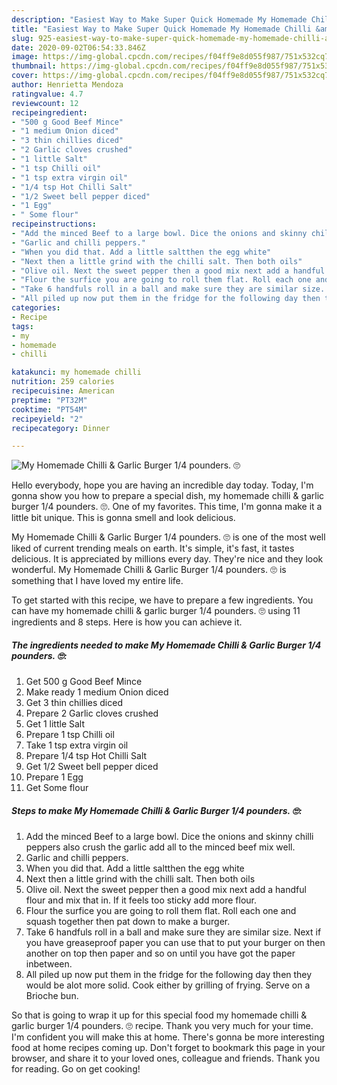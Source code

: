 ```yaml
---
description: "Easiest Way to Make Super Quick Homemade My Homemade Chilli &amp;amp; Garlic Burger 1/4 pounders. 🙄"
title: "Easiest Way to Make Super Quick Homemade My Homemade Chilli &amp;amp; Garlic Burger 1/4 pounders. 🙄"
slug: 925-easiest-way-to-make-super-quick-homemade-my-homemade-chilli-and-amp-garlic-burger-1-4-pounders
date: 2020-09-02T06:54:33.846Z
image: https://img-global.cpcdn.com/recipes/f04ff9e8d055f987/751x532cq70/my-homemade-chilli-garlic-burger-14-pounders-🙄-recipe-main-photo.jpg
thumbnail: https://img-global.cpcdn.com/recipes/f04ff9e8d055f987/751x532cq70/my-homemade-chilli-garlic-burger-14-pounders-🙄-recipe-main-photo.jpg
cover: https://img-global.cpcdn.com/recipes/f04ff9e8d055f987/751x532cq70/my-homemade-chilli-garlic-burger-14-pounders-🙄-recipe-main-photo.jpg
author: Henrietta Mendoza
ratingvalue: 4.7
reviewcount: 12
recipeingredient:
- "500 g Good Beef Mince"
- "1 medium Onion diced"
- "3 thin chillies diced"
- "2 Garlic cloves crushed"
- "1 little Salt"
- "1 tsp Chilli oil"
- "1 tsp extra virgin oil"
- "1/4 tsp Hot Chilli Salt"
- "1/2 Sweet bell pepper diced"
- "1 Egg"
- " Some flour"
recipeinstructions:
- "Add the minced Beef to a large bowl. Dice the onions and skinny chilli peppers also crush the garlic add all to the minced beef mix well."
- "Garlic and chilli peppers."
- "When you did that. Add a little saltthen the egg white"
- "Next then a little grind with the chilli salt. Then both oils"
- "Olive oil. Next the sweet pepper then a good mix next add a handful flour and mix that in. If it feels too sticky add more flour."
- "Flour the surfice you are going to roll them flat. Roll each one and squash together then pat down to make a burger."
- "Take 6 handfuls roll in a ball and make sure they are similar size. Next if you have greaseproof paper you can use that to put your burger on then another on top then paper and so on until you have got the paper inbetween."
- "All piled up now put them in the fridge for the following day then they would be alot more solid. Cook either by grilling of frying. Serve on a Brioche bun."
categories:
- Recipe
tags:
- my
- homemade
- chilli

katakunci: my homemade chilli 
nutrition: 259 calories
recipecuisine: American
preptime: "PT32M"
cooktime: "PT54M"
recipeyield: "2"
recipecategory: Dinner

---
```



![My Homemade Chilli &amp; Garlic Burger 1/4 pounders. 🙄](https://img-global.cpcdn.com/recipes/f04ff9e8d055f987/751x532cq70/my-homemade-chilli-garlic-burger-14-pounders-🙄-recipe-main-photo.jpg)

Hello everybody, hope you are having an incredible day today. Today, I'm gonna show you how to prepare a special dish, my homemade chilli &amp; garlic burger 1/4 pounders. 🙄. One of my favorites. This time, I'm gonna make it a little bit unique. This is gonna smell and look delicious.



My Homemade Chilli &amp; Garlic Burger 1/4 pounders. 🙄 is one of the most well liked of current trending meals on earth. It's simple, it's fast, it tastes delicious. It is appreciated by millions every day. They're nice and they look wonderful. My Homemade Chilli &amp; Garlic Burger 1/4 pounders. 🙄 is something that I have loved my entire life.


To get started with this recipe, we have to prepare a few ingredients. You can have my homemade chilli &amp; garlic burger 1/4 pounders. 🙄 using 11 ingredients and 8 steps. Here is how you can achieve it.

<!--inarticleads1-->

##### The ingredients needed to make My Homemade Chilli &amp; Garlic Burger 1/4 pounders. 🙄:

1. Get 500 g Good Beef Mince
1. Make ready 1 medium Onion diced
1. Get 3 thin chillies diced
1. Prepare 2 Garlic cloves crushed
1. Get 1 little Salt
1. Prepare 1 tsp Chilli oil
1. Take 1 tsp extra virgin oil
1. Prepare 1/4 tsp Hot Chilli Salt
1. Get 1/2 Sweet bell pepper diced
1. Prepare 1 Egg
1. Get  Some flour




<!--inarticleads2-->

##### Steps to make My Homemade Chilli &amp; Garlic Burger 1/4 pounders. 🙄:

1. Add the minced Beef to a large bowl. Dice the onions and skinny chilli peppers also crush the garlic add all to the minced beef mix well.
1. Garlic and chilli peppers.
1. When you did that. Add a little saltthen the egg white
1. Next then a little grind with the chilli salt. Then both oils
1. Olive oil. Next the sweet pepper then a good mix next add a handful flour and mix that in. If it feels too sticky add more flour.
1. Flour the surfice you are going to roll them flat. Roll each one and squash together then pat down to make a burger.
1. Take 6 handfuls roll in a ball and make sure they are similar size. Next if you have greaseproof paper you can use that to put your burger on then another on top then paper and so on until you have got the paper inbetween.
1. All piled up now put them in the fridge for the following day then they would be alot more solid. Cook either by grilling of frying. Serve on a Brioche bun.




So that is going to wrap it up for this special food my homemade chilli &amp; garlic burger 1/4 pounders. 🙄 recipe. Thank you very much for your time. I'm confident you will make this at home. There's gonna be more interesting food at home recipes coming up. Don't forget to bookmark this page in your browser, and share it to your loved ones, colleague and friends. Thank you for reading. Go on get cooking!
